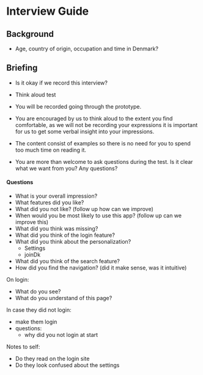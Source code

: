# Interview Guide

## Background

- Age, country of origin, occupation and time in Denmark?

## Briefing 

- Is it okay if we record this interview?
- Think aloud test

- You will be recorded going through the prototype.
- You are encouraged by us to think aloud to the extent you find comfortable, as we will not be recording your expressions it is important for us to get some verbal insight into your impressions. 
- The content consist of examples so there is no need for you to spend too much time on reading it. 
- You are more than welcome to ask questions during the test. Is it clear what we want from you? Any questions?

#### Questions
- What is your overall impression?
- What features did you like?
- What did you not like? (follow up how can we improve)
- When would you be most likely to use this app? (follow up can we improve this)
- What did you think was missing?
- What did you think of the login feature? 
- What did you think about the personalization?
	- Settings
	- joinDk
- What did you think of the search feature?
- How did you find the navigation? (did it make sense, was it intuitive)

On login:
- What do you see?
- What do you understand of this page?

In case they did not login:
- make them login
- questions:
	- why did you not login at start

Notes to self:
- Do they read on the login site
- Do they look confused about the settings


